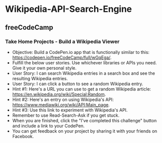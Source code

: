 # Wikipedia-API-Search-Engine

## freeCodeCamp

### Take Home Projects - Build a Wikipedia Viewer

* Objective: Build a CodePen.io app that is functionally similar to this: https://codepen.io/freeCodeCamp/full/wGqEga/.
* Fulfill the below user stories. Use whichever libraries or APIs you need. Give it your own personal style.
* User Story: I can search Wikipedia entries in a search box and see the resulting Wikipedia entries.
* User Story: I can click a button to see a random Wikipedia entry.
* Hint #1: Here's a URL you can use to get a random Wikipedia article: https://en.wikipedia.org/wiki/Special:Random.
* Hint #2: Here's an entry on using Wikipedia's API: https://www.mediawiki.org/wiki/API:Main_page.
* Hint #3: Use this link to experiment with Wikipedia's API.
* Remember to use Read-Search-Ask if you get stuck.
* When you are finished, click the "I've completed this challenge" button and include a link to your CodePen.
* You can get feedback on your project by sharing it with your friends on Facebook.
